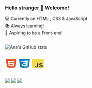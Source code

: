 ### Hello stranger 👋 Welcome!
💻 Currently on HTML , CSS & JavaScript<br>
📚 Always learning!<br>
🎡 Aspiring to be a Front-end<br>

##
![Ana's GitHub stats](https://github-readme-stats.vercel.app/api?username=ananunesdev&show_icons=true&theme=onedark)

<div style="display: inline_block"><br>
    <img allign="center" alt="Ana-HTML" height="30" width="40" src="https://raw.githubusercontent.com/devicons/devicon/master/icons/html5/html5-original.svg">
    <img allign="center" alt="Ana-CSS" height="30" width="40" src="https://raw.githubusercontent.com/devicons/devicon/master/icons/css3/css3-original.svg">
    <img allign="center" alt="Ana-JavaScript" height="30" width="40" src="https://raw.githubusercontent.com/devicons/devicon/master/icons/javascript/javascript-original.svg">
</div>

##

<div>
    <a href="https://instagram.com/a.nuniv" target="_blank"><img src="https://img.shields.io/badge/Instagram%20%20-white?style=for-the-badge&logo=instagram" target="_blank"></a>
    <a href="https://www.linkedin.com/in/ananunesn/" target="_blank"><img src="https://img.shields.io/badge/LinkedIn%20%20-blue?style=for-the-badge&logo=linkedin" target="_blank"></a>
    <a href="mailto:ananunes.dev@gmail.com" target="_blank"><img src="https://img.shields.io/badge/Gmail%20%20-darkred?style=for-the-badge&logo=gmail" target="_blank"></a>
</div>
